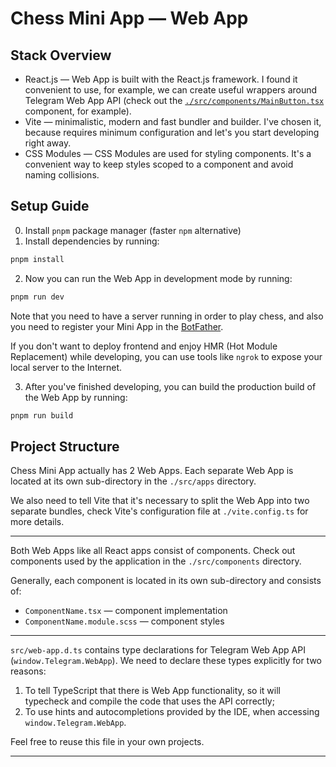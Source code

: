 # Chess Mini App — Web App

## Stack Overview

- React.js — Web App is built with the React.js framework.
  I found it convenient to use, for example, we can create useful wrappers around
  Telegram Web App API (check out the [`./src/components/MainButton.tsx`](./src/components/MainButton.tsx) component, for example).
- Vite — minimalistic, modern and fast bundler and builder.
  I've chosen it, because requires minimum configuration and let's you start
  developing right away.
- CSS Modules — CSS Modules are used for styling components.
  It's a convenient way to keep styles scoped to a component and avoid naming collisions.

## Setup Guide

0. Install `pnpm` package manager (faster `npm` alternative)
1. Install dependencies by running:

```bash
pnpm install
```

2. Now you can run the Web App in development mode by running:

```bash
pnpm run dev
```

Note that you need to have a server running in order to play chess, and also
you need to register your Mini App in the [BotFather](https://t.me/BotFather).

If you don't want to deploy frontend and enjoy HMR (Hot Module Replacement)
while developing, you can use tools like `ngrok` to expose your local server to the Internet.

3. After you've finished developing, you can build the production build of the Web App by running:

```bash
pnpm run build
```

## Project Structure

Chess Mini App actually has 2 Web Apps.
Each separate Web App is located at its own sub-directory in the `./src/apps` directory.

We also need to tell Vite that it's necessary to split the Web App into two separate
bundles, check Vite's configuration file at `./vite.config.ts` for more details.

---

Both Web Apps like all React apps consist of components.
Check out components used by the application in the `./src/components` directory.

Generally, each component is located in its own sub-directory and consists of:
- `ComponentName.tsx` — component implementation
- `ComponentName.module.scss` — component styles

---

`src/web-app.d.ts` contains type declarations for Telegram Web App API (`window.Telegram.WebApp`). We need to declare these types explicitly for two reasons:
1. To tell TypeScript that there is Web App functionality, so it will typecheck and compile the code that uses the API correctly;
2. To use hints and autocompletions provided by the IDE, when accessing `window.Telegram.WebApp`.

Feel free to reuse this file in your own projects.

---
